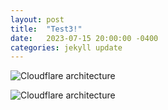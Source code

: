 ```yaml
---
layout: post
title:  "Test3!"
date:   2023-07-15 20:00:00 -0400
categories: jekyll update
---
```

![Cloudflare architecture](/assets/2016-06-09-cloudflare/t.jpg)

![Cloudflare architecture](assets/2016-06-09-cloudflare/t.jpg)

[jekyll-docs]: https://jekyllrb.com/docs/home
[jekyll-gh]:   https://github.com/jekyll/jekyll
[jekyll-talk]: https://talk.jekyllrb.com/
